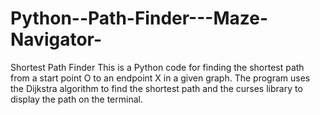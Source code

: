 # Python--Path-Finder---Maze-Navigator-

Shortest Path Finder
This is a Python code for finding the shortest path from a start point O to an endpoint X in a given graph. 
The program uses the Dijkstra algorithm to find the shortest path and the curses library to display the path on the terminal.
